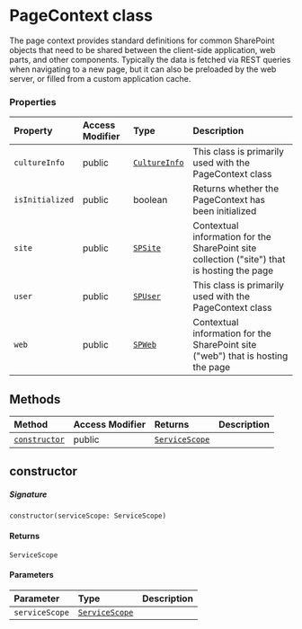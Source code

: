# PageContext class





The page context provides standard definitions for common SharePoint objects 
that need to be shared between the client-side application, web parts, and other 
components. Typically the data is fetched via REST queries when navigating to a 
new page, but it can also be preloaded by the web server, or filled from a custom 
application cache.



### Properties

| Property	   | Access Modifier | Type	| Description|
|:-------------|:----|:-------|:-----------|
|`cultureInfo`     | public | [`CultureInfo`](CultureInfo.md) | This class is primarily used with the PageContext class |
|`isInitialized`     | public | boolean | Returns whether the PageContext has been initialized |
|`site`     | public | [`SPSite`](SPSite.md) | Contextual information for the SharePoint site collection ("site") that is hosting the page |
|`user`     | public | [`SPUser`](SPUser.md) | This class is primarily used with the PageContext class |
|`web`     | public | [`SPWeb`](SPWeb.md) | Contextual information for the SharePoint site ("web") that is hosting the page |




## Methods

| Method	   | Access Modifier | Returns	| Description|
|:-------------|:----|:-------|:-----------|
|[`constructor`](#constructor~3egg9)     | public | [`ServiceScope`](ServiceScope.md) |  |




## constructor



##### Signature
`constructor(serviceScope: ServiceScope)`

#### Returns
`ServiceScope`

#### Parameters


| Parameter	   | Type    | Description |
|:-------------|:---------------|:------------|
| `serviceScope`    | [`ServiceScope`](ServiceScope.md) |  |

